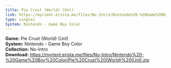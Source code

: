 ```yaml
---
title: Pie Crust (World) (Unl)
link: https://myrient.erista.me/files/No-Intro/Nintendo%20-%20Game%20Boy%20Color/Pie%20Crust%20(World)%20(Unl).zip
type: single1
System: Nintendo - Game Boy Color
---
```

<b>Game:</b> Pie Crust (World) (Unl)<br>
<b>System:</b> Nintendo - Game Boy Color<br>
<b>Collection:</b> No-Intro<br>
<b>Download:</b> https://myrient.erista.me/files/No-Intro/Nintendo%20-%20Game%20Boy%20Color/Pie%20Crust%20(World)%20(Unl).zip